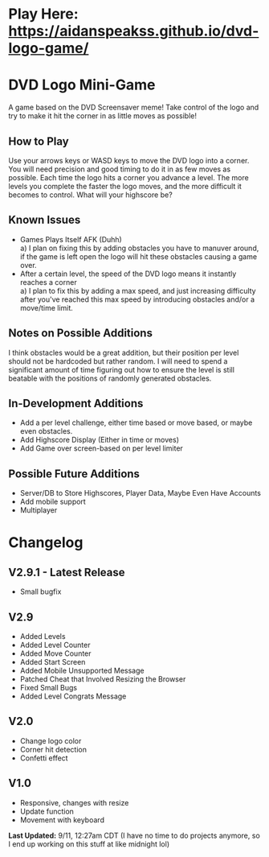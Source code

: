 # Play Here: https://aidanspeakss.github.io/dvd-logo-game/

# DVD Logo Mini-Game
A game based on the DVD Screensaver meme! Take control of the logo and try to make it hit the corner in as little moves as possible!

## How to Play   
Use your arrows keys or WASD keys to move the DVD logo into a corner. You will need precision and good timing to do it in as few moves as possible. Each time the logo hits a corner you advance a level. The more levels you complete the faster the logo moves, and the more difficult it becomes to control. What will your highscore be?

## Known Issues  
- Games Plays Itself AFK (Duhh)   
  a) I plan on fixing this by adding obstacles you have to manuver around, if the game is left open the logo will hit these obstacles causing a game over.  
- After a certain level, the speed of the DVD logo means it instantly reaches a corner  
  a) I plan to fix this by adding a max speed, and just increasing difficulty after you've reached this max speed by introducing obstacles and/or a move/time limit.  
  
## Notes on Possible Additions  
I think obstacles would be a great addition, but their position per level should not be hardcoded but rather random. I will need to spend a significant amount of time figuring out how to ensure the level is still beatable with the positions of randomly generated obstacles.  

## In-Development Additions  
- Add a per level challenge, either time based or move based, or maybe even obstacles.
- Add Highscore Display (Either in time or moves)
- Add Game over screen-based on per level limiter

## Possible Future Additions  
- Server/DB to Store Highscores, Player Data, Maybe Even Have Accounts
- Add mobile support
- Multiplayer


# Changelog  

## V2.9.1 - Latest Release
- Small bugfix

## V2.9
- Added Levels
- Added Level Counter
- Added Move Counter
- Added Start Screen
- Added Mobile Unsupported Message
- Patched Cheat that Involved Resizing the Browser
- Fixed Small Bugs
- Added Level Congrats Message

## V2.0
- Change logo color
- Corner hit detection
- Confetti effect

## V1.0
- Responsive, changes with resize
- Update function
- Movement with keyboard


**Last Updated:** 9/11, 12:27am CDT (I have no time to do projects anymore, so I end up working on this stuff at like midnight lol)

